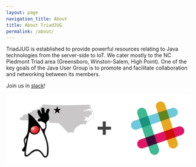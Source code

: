 ```yaml
---
layout: page
navigation_title: About
title: About TriadJUG
permalink: /about/
---
```


TriadJUG is established to provide powerful resources relating to Java technologies from the server-side to IoT. We cater mostly to the NC Piedmont Triad area (Greensboro, Winston-Salem, High Point). One of the key goals of the Java User Group is to promote and facilitate collaboration and networking between its members.


Join us in [slack](/slack)!

[![TriadJug + Slack](/images/triadjug-slack.png)](/slack) 


